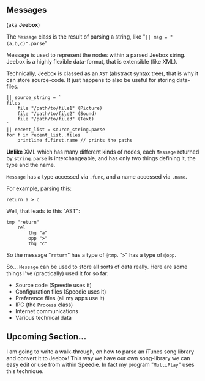 ## Messages
(aka **Jeebox**)

The `Message` class is the result of parsing a string, like "`|| msg = "(a,b,c)".parse`"

Message is used to represent the nodes within a parsed Jeebox string. Jeebox is a highly flexible data-format, that is extensible (like XML).

Technically, Jeebox is classed as an `AST` (abstract syntax tree), that is why it can store source-code. It just happens to also be useful for storing data-files.


    || source_string = `
    files
        file "/path/to/file1" (Picture)
        file "/path/to/file2" (Sound)
        file "/path/to/file3" (Text)
    `
    || recent_list = source_string.parse
    for f in recent_list..files
        printline f.first.name // prints the paths
    
**Unlike** XML which has many different kinds of nodes, each `Message` returned by `string.parse` is interchangeable, and has only two things defining it, the type and the name.

`Message` has a type accessed via `.func`, and a name accessed via `.name`.

For example, parsing this:

    return a > c

Well, that leads to this "AST":

    tmp "return"
    	rel 
    		thg "a"
    		opp ">"
    		thg "c"

So the message "`return`" has a type of `@tmp`. "`>`" has a type of `@opp`.

So... `Message` can be used to store all sorts of data really. Here are some things I've (practically) used it for so far:

* Source code (Speedie uses it)
* Configuration files (Speedie uses it)
* Preference files (all my apps use it)
* IPC (the `Process` class)
* Internet communications
* Various technical data

## Upcoming Section...

I am going to write a walk-through, on how to parse an iTunes song library and convert it to Jeebox! This way we have our own song-library we can easy edit or use from within Speedie. In fact my program "`MultiPlay`" uses this technique.

